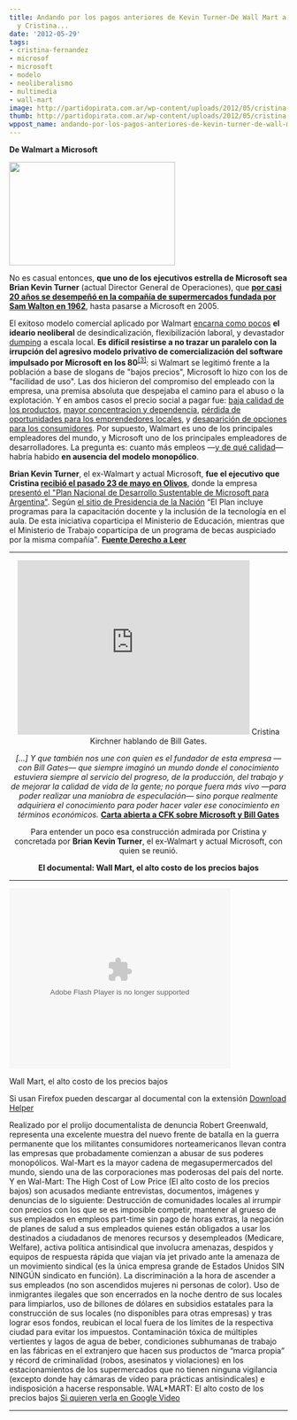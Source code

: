 ```yaml
---
title: Andando por los pagos anteriores de Kevin Turner-De Wall Mart a Microsoft,
  y Cristina...
date: '2012-05-29'
tags:
- cristina-fernandez
- microsof
- microsoft
- modelo
- neoliberalismo
- multimedia
- wall-mart
image: http://partidopirata.com.ar/wp-content/uploads/2012/05/cristina-turner.jpg
thumb: http://partidopirata.com.ar/wp-content/uploads/2012/05/cristina-turner-150x150.jpg
wppost_name: andando-por-los-pagos-anteriores-de-kevin-turner-de-wall-mart-a-microsoft-y-cristina
---
```


<strong>De Walmart a Microsoft</strong>

<a href="http://partidopirata.com.ar/wp-content/uploads/2012/05/cristina-turner.jpg"><img class="size-medium wp-image-4594" title="cristina-turner" src="http://partidopirata.com.ar/wp-content/uploads/2012/05/cristina-turner-300x187.jpg" alt="" width="300" height="187" /></a>


No es casual entonces, <strong>que uno de los ejecutivos estrella de Microsoft sea Brian Kevin Turner</strong> (actual Director General de Operaciones), que <a href="http://en.wikipedia.org/wiki/Brian_Kevin_Turner"><strong>por casi 20 años se desempeñó en la compañía de supermercados fundada por Sam Walton en 1962</strong></a>, hasta pasarse a Microsoft en 2005.

El exitoso modelo comercial aplicado por Walmart <a href="http://www.lahaine.org/index.php?blog=3&amp;p=5362">encarna como pocos</a> <strong>el ideario neoliberal</strong> de desindicalización, flexibilización laboral, y devastador <a href="http://es.wikipedia.org/wiki/Dumping">dumping</a> a escala local. <strong>Es difícil resistirse a no trazar un paralelo con la irrupción del agresivo modelo privativo de comercialización del software impulsado por Microsoft en los 80</strong><sup><a id="486-03_back" href="http://www.derechoaleer.org/2012/05/cristina-y-la-nueva-etica-para-g.html#486-03">[3]</a></sup>: si Walmart se legitimó frente a la población a base de slogans de "bajos precios", Microsoft lo hizo con los de "facilidad de uso". Las dos hicieron del compromiso del empleado con la empresa, una premisa absoluta que despejaba el camino para el abuso o la explotación. Y en ambos casos el precio social a pagar fue: <a href="http://cryptome.org/cyberinsecurity.htm">baja calidad de los productos</a>, <a href="http://proposicion.org.ar/doc/razones.html"> mayor concentracion y dependencia</a>, <a href="http://www.rosario.gov.ar/sitio/gobierno/munix1.jsp">pérdida de oportunidades para los emprendedores locales</a>, y <a href="http://es.wikipedia.org/wiki/Guerra_de_navegadores">desaparición de opciones para los consumidores</a>. Por supuesto, Walmart es uno de los principales empleadores del mundo, y Microsoft uno de los principales empleadores de desarrolladores. La pregunta es: cuanto más empleos —<a href="http://quebellassontustiendas.wordpress.com/2011/09/08/microsiervo-en-busca-de-dios/">y de qué calidad</a>— habría habido <strong>en ausencia del modelo monopólico</strong>.

<strong>Brian Kevin Turner</strong>, el ex-Walmart y actual Microsoft, <strong>fue el ejecutivo que Cristina <a href="http://www.prensa.argentina.ar/2012/05/23/30915-microsoft-presento-a-cristina-un-plan-de-desarrollo-tecnologico-y-sustentable-en-la-argentina.php">recibió el pasado 23 de mayo en Olivos</a></strong>, donde la empresa <a href="http://www.telam.com.ar/nota/26206/">presentó el "Plan Nacional de Desarrollo Sustentable de Microsoft para Argentina"</a>. Según <a href="http://www.presidencia.gov.ar/informacion/actividad-oficial/25878-la-presidenta-se-reunio-con-directivos-de-microsof-en-olivos">el sitio de Presidencia de la Nación</a> <q>El Plan incluye programas para la capacitación docente y la inclusión de la tecnología en el aula. De esta iniciativa coparticipa el Ministerio de Educación, mientras que el Ministerio de Trabajo coparticipa de un programa de becas auspiciado por la misma compañía</q>.
<strong> <a href="http://www.derechoaleer.org/2012/05/cristina-y-la-nueva-etica-para-g.html" target="_blank">Fuente Derecho a Leer</a></strong>

<hr />

<center>
<iframe src="http://www.youtube.com/embed/xcaUEnsOgow" frameborder="0" width="420" height="315"></iframe>
Cristina Kirchner hablando de Bill Gates.</center>
<p style="text-align: center;"><em>[...] Y que también nos une con quien es el fundador de esta empresa —con Bill Gates— que siempre imaginó un mundo donde el conocimiento estuviera siempre al servicio del progreso, de la producción, del trabajo y de mejorar la calidad de vida de la gente; no porque fuera más vivo —para poder realizar una maniobra de especulación— sino porque realmente adquiriera el conocimiento para poder hacer valer ese conocimiento en términos económicos.</em>
<strong><a href="http://blog.smaldone.com.ar/2012/05/28/carta-abierta-a-cfk-sobre-microsoft-y-bill-gates/" target="_blank"> Carta abierta a CFK sobre Microsoft y Bill Gates</a></strong></p>
<p style="text-align: center;">Para entender un poco esa construcción admirada por Cristina y concretada por <strong>Brian Kevin Turner</strong>, el ex-Walmart y actual Microsoft, con quien se reunió.</p>
<p style="text-align: center;"><strong>El documental: Wall Mart, el alto costo de los precios bajos</strong></p>


<hr />

<object id="VideoPlayback" style="width: 400px; height: 326px;" width="320" height="240" classid="clsid:d27cdb6e-ae6d-11cf-96b8-444553540000" codebase="http://download.macromedia.com/pub/shockwave/cabs/flash/swflash.cab#version=6,0,40,0"><param name="src" value="http://video.google.com/googleplayer.swf?docid=-2618253034374736927&amp;hl=en&amp;fs=true" /><param name="allowfullscreen" value="true" /><param name="allowscriptaccess" value="always" /><embed id="VideoPlayback" style="width: 400px; height: 326px;" width="320" height="240" type="application/x-shockwave-flash" src="http://video.google.com/googleplayer.swf?docid=-2618253034374736927&amp;hl=en&amp;fs=true" allowfullscreen="true" allowscriptaccess="always" /></object>

Wall Mart, el alto costo de los precios bajos

Si usan Firefox pueden descargar al documental con la extensión <a href="http://www.downloadhelper.net/" target="_blank">Download Helper</a>

Realizado por el prolijo documentalista de denuncia Robert Greenwald, representa una excelente muestra del nuevo frente de batalla en la guerra permanente que los militantes consumidores norteamericanos llevan contra las empresas que probadamente comienzan a abusar de sus poderes monopólicos. Wal-Mart es la mayor cadena de megasupermercados del mundo, siendo una de las corporaciones mas poderosas del país del norte. Y en Wal-Mart: The High Cost of Low Price (El alto costo de los precios bajos) son acusados mediante entrevistas, documentos, imágenes y denuncias de lo siguiente: Destrucción de comunidades locales al irrumpir con precios con los que se es imposible competir, mantener al grueso de sus empleados en empleos part-time sin pago de horas extras, la negación de planes de salud a sus empleados quienes están obligados a usar los destinados a ciudadanos de menores recursos y desempleados (Medicare, Welfare), activa política antisindical que involucra amenazas, despidos y equipos de respuesta rápida que viajan vía jet privado ante la amenaza de un movimiento sindical (es la única empresa grande de Estados Unidos SIN NINGÚN sindicato en función). La discriminación a la hora de ascender a sus empleados (no son ascendidos mujeres ni personas de color). Uso de inmigrantes ilegales que son encerrados en la noche dentro de sus locales para limpiarlos, uso de billones de dólares en subsidios estatales para la construcción de sus locales (no disponibles para otras empresas) y tras lograr esos fondos, reubican el local fuera de los límites de la respectiva ciudad para evitar los impuestos. Contaminación tóxica de múltiples vertientes y lagos de agua de beber, condiciones subhumanas de trabajo en las fábricas en el extranjero que hacen sus productos de “marca propia” y récord de criminalidad (robos, asesinatos y violaciones) en los estacionamientos de los supermercados que no tienen ninguna vigilancia (excepto donde hay cámaras de video para prácticas antisindicales) e indisposición a hacerse responsable. WAL*MART: El alto costo de los precios bajos
<a href="http://video.google.com/videoplay?docid=-2618253034374736927" target="_blank">Si quieren verla en Google Video</a>

<hr />
